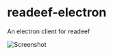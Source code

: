 # readeef-electron
An electron client for readeef

![Screenshot](https://raw.githubusercontent.com/urandom/readeef-electron/master/extra/screenshot.png)
